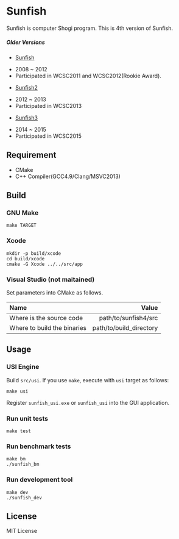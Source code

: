 Sunfish
========

Sunfish is computer Shogi program. This is 4th version of Sunfish.

##### Older Versions

- [Sunfish](https://github.com/sunfish-shogi/sunfish)
 + 2008 ~ 2012
 + Participated in WCSC2011 and WCSC2012(Rookie Award).
- [Sunfish2](https://github.com/sunfish-shogi/sunfish2)
 + 2012 ~ 2013
 + Participated in WCSC2013
- [Sunfish3](https://github.com/sunfish-shogi/sunfish3)
 + 2014 ~ 2015
 + Participated in WCSC2015

Requirement
-----------

- CMake
- C++ Compiler(GCC4.9/Clang/MSVC2013)

Build
-----

### GNU Make

```
make TARGET
```

### Xcode

```
mkdir -p build/xcode
cd build/xcode
cmake -G Xcode ../../src/app
```

### Visual Studio (not maitained)

Set parameters into CMake as follows.

| Name                        | Value                   |
|:----------------------------|------------------------:|
| Where is the source code    | path/to/sunfish4/src    |
| Where to build the binaries | path/to/build_directory |

Usage
-----

### USI Engine

Build `src/usi`.
If you use `make`, execute with `usi` target as follows:

```
make usi
```

Register `sunfish_usi.exe` or `sunfish_usi` into the GUI application.

### Run unit tests

```
make test
```

### Run benchmark tests

```
make bm
./sunfish_bm
```

### Run development tool

```
make dev
./sunfish_dev
```

License
-------

MIT License
